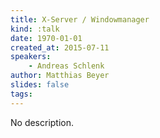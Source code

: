 ```yaml
---
title: X-Server / Windowmanager
kind: :talk
date: 1970-01-01
created_at: 2015-07-11
speakers:
    - Andreas Schlenk
author: Matthias Beyer
slides: false
tags:
---
```


No description.

